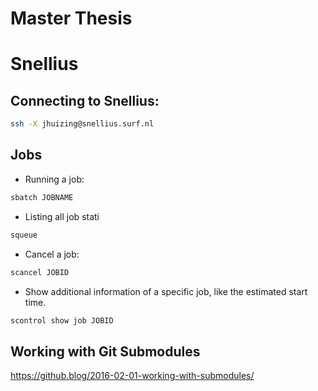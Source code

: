 # Master Thesis

# Snellius 
## Connecting to Snellius:

```bash
ssh -X jhuizing@snellius.surf.nl
```

## Jobs

- Running a job:
```bash
sbatch JOBNAME
```
- Listing all job stati
```bash
squeue
```

- Cancel a job:
```bash
scancel JOBID
```
- Show additional information of a specific job, like the estimated start time.
```bash
scontrol show job JOBID
```


## Working with Git Submodules
https://github.blog/2016-02-01-working-with-submodules/